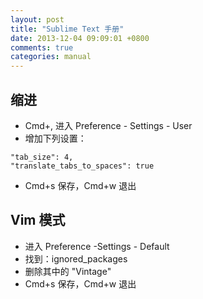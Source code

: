 ```yaml
---
layout: post
title: "Sublime Text 手册"
date: 2013-12-04 09:09:01 +0800
comments: true
categories: manual
---
```

## 缩进
 * Cmd+, 进入 Preference - Settings - User
 * 增加下列设置：
<pre><code>"tab_size": 4,
"translate_tabs_to_spaces": true
</code></pre>
 * Cmd+s 保存，Cmd+w 退出
## Vim 模式
 * 进入 Preference -Settings - Default
 * 找到：ignored_packages
 * 删除其中的 "Vintage"
 * Cmd+s 保存，Cmd+w 退出
